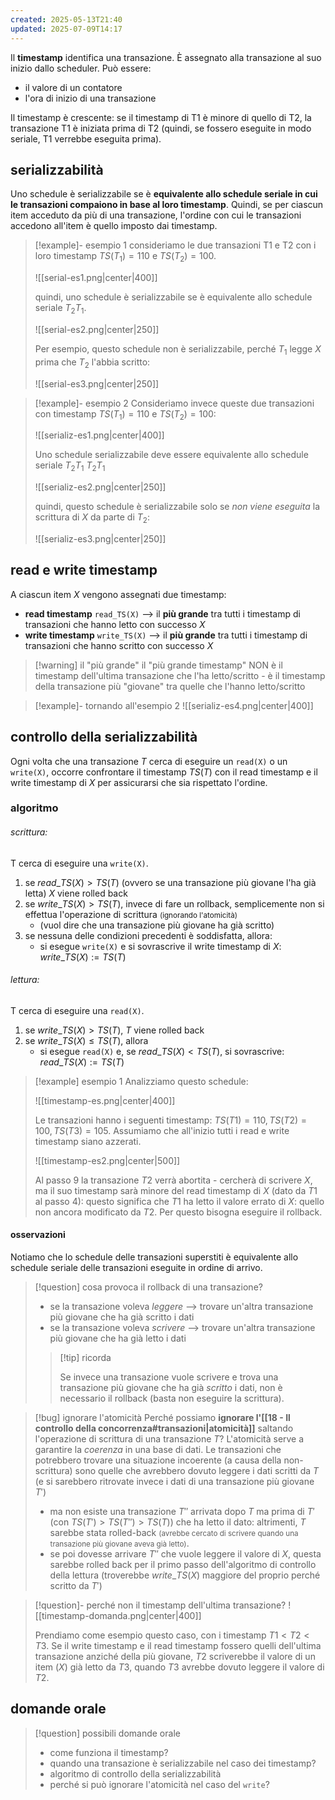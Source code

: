 ```yaml
---
created: 2025-05-13T21:40
updated: 2025-07-09T14:17
---
```

Il **timestamp** identifica una transazione.
È assegnato alla transazione al suo inizio dallo scheduler.
Può essere: 
- il valore di un contatore
- l'ora di inizio di una transazione

Il timestamp è crescente: se il timestamp di T1 è minore di quello di T2, la transazione T1 è iniziata prima di T2 (quindi, se fossero eseguite in modo seriale, T1 verrebbe eseguita prima).

## serializzabilità
Uno schedule è serializzabile se è **equivalente allo schedule seriale in cui le transazioni compaiono in base al loro timestamp**. 
Quindi, se per ciascun item acceduto da più di una transazione, l'ordine con cui le transazioni accedono all'item è quello imposto dai timestamp.

>[!example]- esempio 1
>consideriamo le due transazioni T1 e T2 con i loro timestamp $TS(T_{1})=110$ e $TS(T_{2})=100$.
>
>![[serial-es1.png|center|400]]
>
>quindi, uno schedule è serializzabile se è equivalente allo schedule seriale $T_{2}T_{1}$.
>
>![[serial-es2.png|center|250]]
>
>Per esempio, questo schedule non è serializzabile, perché $T_{1}$ legge $X$ prima che $T_{2}$ l'abbia scritto:
>
>![[serial-es3.png|center|250]]

>[!example]- esempio 2
>Consideriamo invece queste due transazioni con timestamp $TS(T_{1})=110$ e $TS(T_{2})=100$:
>
>![[serializ-es1.png|center|400]]
>
>
>Uno schedule serializzabile deve essere equivalente allo schedule seriale $T_{2}T_{1}$ $T_{2}T_{1}$
>
>![[serializ-es2.png|center|250]]
>
>quindi, questo schedule è serializzabile solo se *non viene eseguita* la scrittura di $X$ da parte di $T_{2}$:
>
>![[serializ-es3.png|center|250]]
## read e write timestamp
A ciascun item $X$ vengono assegnati due timestamp:
- **read timestamp** `read_TS(X)` --> il **più grande** tra tutti i timestamp di transazioni che hanno letto con successo $X$ 
- **write timestamp** `write_TS(X)` --> il **più grande** tra tutti i timestamp di transazioni che hanno scritto con successo $X$

>[!warning] il "più grande"
>il "più grande timestamp" NON è il timestamp dell'ultima transazione che l'ha letto/scritto - è il timestamp della transazione più "giovane" tra quelle che l'hanno letto/scritto

>[!example]- tornando all'esempio 2
>![[serializ-es4.png|center|400]]

## controllo della serializzabilità
Ogni volta che una transazione $T$ cerca di eseguire un `read(X)` o un `write(X)`, occorre confrontare il timestamp $TS(T)$ con il read timestamp e il write timestamp di $X$ per assicurarsi che sia rispettato l'ordine.

### algoritmo

###### scrittura:
T cerca di eseguire una `write(X)`.
1. se $read\_TS(X)>TS(T)$ (ovvero se una transazione più giovane l'ha già letta) $X$ viene rolled back
2. se $write\_TS(X)>TS(T)$, invece di fare un rollback, semplicemente non si effettua l'operazione di scrittura <small>(ignorando l'atomicità)</small>
	- (vuol dire che una transazione più giovane ha già scritto)
3. se nessuna delle condizioni precedenti è soddisfatta, allora:
	- si esegue `write(X)` e si sovrascrive il write timestamp di $X$: $write\_TS(X):= TS(T)$

###### lettura:
T cerca di eseguire una `read(X)`.

1) se $write\_TS(X)>TS(T)$, $T$ viene rolled back
2) se $write\_TS(X)\leq TS(T)$, allora
	- si esegue `read(X)` e, se $read\_TS(X)<TS(T)$, si sovrascrive: $read\_TS(X):= TS(T)$

>[!example] esempio 1
>Analizziamo questo schedule: 
> 
>![[timestamp-es.png|center|400]]
>
>Le transazioni hanno i seguenti timestamp: $TS(T1)=110,\,TS(T2)=100,\,TS(T3)=105$.
>Assumiamo che all'inizio tutti i read e write timestamp siano azzerati.
>
>![[timestamp-es2.png|center|500]]
>
>Al passo 9 la transazione $T2$ verrà abortita - cercherà di scrivere $X$, ma il suo timestamp sarà minore del read timestamp di $X$ (dato da $T1$ al passo 4): questo significa che $T1$ ha letto il valore errato di $X$: quello non ancora modificato da $T2$. 
>Per questo bisogna eseguire il rollback.

#### osservazioni
Notiamo che lo schedule delle transazioni superstiti è equivalente allo schedule seriale delle transazioni eseguite in ordine di arrivo.

>[!question] cosa provoca il rollback di una transazione?
>- se la transazione voleva *leggere* --> trovare un'altra transazione più giovane che ha già scritto i dati
>- se la transazione voleva *scrivere* --> trovare un'altra transazione più giovane che ha già letto i dati
>
>>[!tip] ricorda
>> 
>>Se invece una transazione vuole scrivere e trova una transazione più giovane che ha già *scritto* i dati, non è necessario il rollback (basta non eseguire la scrittura).

>[!bug] ignorare l'atomicità
>Perché possiamo **ignorare l'[[18 - Il controllo della concorrenza#transazioni|atomicità]]** saltando l'operazione di scrittura di una transazione $T$? 
>L'atomicità serve a garantire la *coerenza* in una base di dati. 
>Le transazioni che potrebbero trovare una situazione incoerente (a causa della non-scrittura) sono quelle che avrebbero dovuto leggere i dati scritti da $T$ (e si sarebbero ritrovate invece i dati di una transazione più giovane $T'$) 
> - ma non esiste una transazione $T''$ arrivata dopo $T$ ma prima di $T'$ (con $TS(T')>TS(T'')>TS(T)$) che ha letto il dato: altrimenti, $T$ sarebbe stata rolled-back <small>(avrebbe cercato di scrivere quando una transazione più giovane aveva già letto)</small>.
> - se poi dovesse arrivare $T''$ che vuole leggere il valore di $X$, questa sarebbe rolled back per il primo passo dell'algoritmo di controllo della lettura (troverebbe $write\_TS(X)$ maggiore del proprio perché scritto da $T'$)

>[!question]- perché non il timestamp dell'ultima transazione?
>![[timestamp-domanda.png|center|400]]
>
>Prendiamo come esempio questo caso, con i timestamp $T1<T2<T3$.
>Se il write timestamp e il read timestamp fossero quelli dell'ultima transazione anziché della più giovane, $T2$ scriverebbe il valore di un item ($X$) già letto da $T3$, quando $T3$ avrebbe dovuto leggere il valore di $T2$.

## domande orale
>[!question] possibili domande orale 
>- come funziona il timestamp?
>- quando una transazione è serializzabile nel caso dei timestamp?
>- algoritmo di controllo della serializzabilità
>- perché si può ignorare l'atomicità nel caso del `write`?